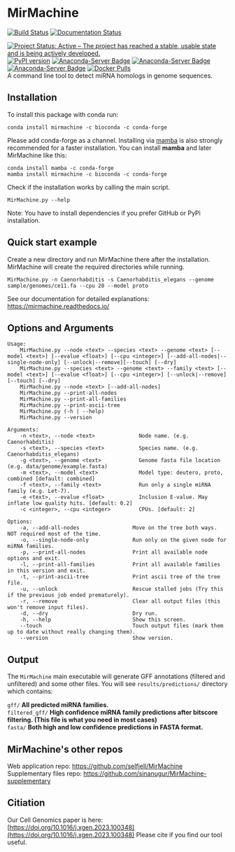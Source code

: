 # MirMachine

[![Build Status](https://app.travis-ci.com/sinanugur/MirMachine.svg?branch=master)](https://app.travis-ci.com/sinanugur/MirMachine) [![Documentation Status](https://readthedocs.org/projects/mirmachine/badge/?version=latest)](https://mirmachine.readthedocs.io/en/latest/?badge=latest)  


[![Project Status: Active – The project has reached a stable, usable state and is being actively developed.](http://www.repostatus.org/badges/latest/active.svg)](http://www.repostatus.org/#active)  [![PyPI version](https://badge.fury.io/py/MirMachine.svg?style=flat&cache-control=no-cache)](https://badge.fury.io/py/MirMachine)  [![Anaconda-Server Badge](https://anaconda.org/bioconda/mirmachine/badges/version.svg?style=flat&cache-control=no-cache)](https://anaconda.org/bioconda/mirmachine)  [![Anaconda-Server Badge](https://anaconda.org/bioconda/mirmachine/badges/downloads.svg?style=flat&cache-control=no-cache)](https://anaconda.org/bioconda/mirmachine)  
[![Anaconda-Server Badge](https://anaconda.org/bioconda/mirmachine/badges/latest_release_relative_date.svg?style=flat&cache-control=no-cache)](https://anaconda.org/bioconda/mirmachine)  [![Docker Pulls](https://img.shields.io/docker/pulls/sinanugur/mirmachine)](https://hub.docker.com/r/sinanugur/mirmachine)  
A command line tool to detect miRNA homologs in genome sequences.


Installation
------------
To install this package with conda run:

```
conda install mirmachine -c bioconda -c conda-forge
```

Please add conda-forge as a channel. Installing via [mamba](https://github.com/mamba-org/mamba) is also strongly recommended for a faster installation. You can install __mamba__ and later MirMachine like this:
```
conda install mamba -c conda-forge
mamba install mirmachine -c bioconda -c conda-forge
```

Check if the installation works by calling the main script.  
```
MirMachine.py --help
```

Note: You have to install dependencies if you prefer GitHub or PyPi installation.

Quick start example
-------------------
Create a new directory and run MirMachine there after the installation. MirMachine will create the required directories while running.
```
MirMachine.py -n Caenorhabditis -s Caenorhabditis_elegans --genome sample/genomes/ce11.fa --cpu 20 --model proto
```

See our documentation for detailed explanations: https://mirmachine.readthedocs.io/

Options and Arguments
---------------------
```
Usage:
    MirMachine.py --node <text> --species <text> --genome <text> [--model <text>] [--evalue <float>] [--cpu <integer>] [--add-all-nodes|--single-node-only] [--unlock|--remove][--touch] [--dry]
    MirMachine.py --species <text> --genome <text> --family <text> [--model <text>] [--evalue <float>] [--cpu <integer>] [--unlock|--remove] [--touch] [--dry]
    MirMachine.py --node <text> [--add-all-nodes]
    MirMachine.py --print-all-nodes
    MirMachine.py --print-all-families
    MirMachine.py --print-ascii-tree
    MirMachine.py (-h | --help)
    MirMachine.py --version

Arguments:
    -n <text>, --node <text>              Node name. (e.g. Caenorhabditis)
    -s <text>, --species <text>           Species name. (e.g. Caenorhabditis_elegans)
    -g <text>, --genome <text>            Genome fasta file location (e.g. data/genome/example.fasta)
    -m <text>, --model <text>             Model type: deutero, proto, combined [default: combined]
    -f <text>, --family <text>            Run only a single miRNA family (e.g. Let-7).
    -e <text>, --evalue <float>           Inclusion E-value. May inflate low quality hits. [default: 0.2]
    -c <integer>, --cpu <integer>         CPUs. [default: 2]

Options:
    -a, --add-all-nodes                 Move on the tree both ways. NOT required most of the time.
    -o, --single-node-only              Run only on the given node for miRNA families.
    -p, --print-all-nodes               Print all available node options and exit.
    -l, --print-all-families            Print all available families in this version and exit.
    -t, --print-ascii-tree              Print ascii tree of the tree file.
    -u, --unlock                        Rescue stalled jobs (Try this if the previous job ended prematurely).
    -r, --remove                        Clear all output files (this won't remove input files).
    -d, --dry                           Dry run.
    -h, --help                          Show this screen.
    --touch                             Touch output files (mark them up to date without really changing them).
    --version                           Show version.
```

Output
------
The `MirMachine` main executable will generate GFF annotations (filtered and unfiltered) and some other files.
You will see `results/predictions/` directory which contains:

`gff/` __All predicted miRNA families.__  
`filtered_gff/` __High confidence miRNA family predictions after bitscore filtering. (This file is what you need in most cases)__  
`fasta/` __Both high and low confidence predictions in FASTA format.__  


MirMachine's other repos
------
Web application repo: https://github.com/selfjell/MirMachine  
Supplementary files repo: https://github.com/sinanugur/MirMachine-supplementary

Citiation
------
Our Cell Genomics paper is here: [https://doi.org/10.1016/j.xgen.2023.100348](https://doi.org/10.1016/j.xgen.2023.100348)
Please cite if you find our tool useful.


